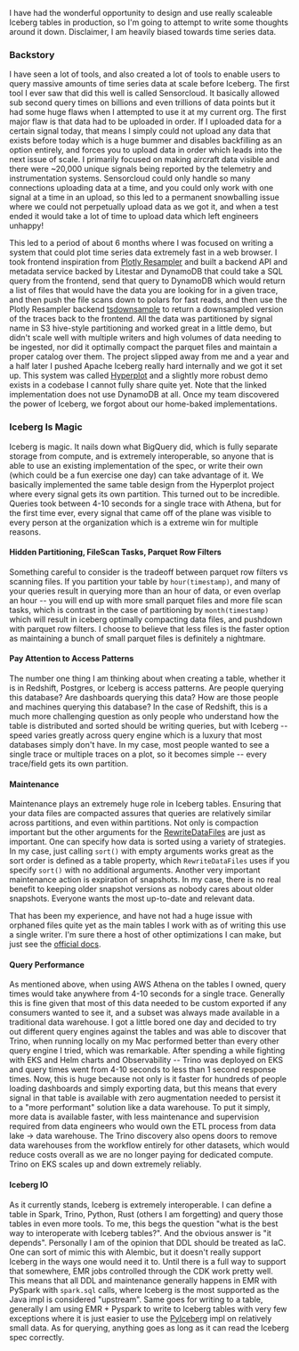 I have had the wonderful opportunity to design and use really scaleable Iceberg tables in production, so I'm going to attempt to write some thoughts around it down.
Disclaimer, I am heavily biased towards time series data.

### Backstory
I have seen a lot of tools, and also created a lot of tools to enable users to query massive amounts of time series data at scale before Iceberg. The first tool I ever saw that did this well is called Sensorcloud. It basically allowed sub second query times on billions and even trillions of data points but it had some huge flaws when I attempted to use it at my current org. The first major flaw is that data had to be uploaded in order. If I uploaded data for a certain signal today, that means I simply could not upload any data that exists before today which is a huge bummer and disables backfilling as an option entirely, and forces you to upload data in order which leads into the next issue of scale. I primarily focused on making aircraft data visible and there were ~20,000 unique signals being reported by the telemetry and instrumentation systems. Sensorcloud could only handle so many connections uploading data at a time, and you could only work with one signal at a time in an upload, so this led to a permanent snowballing issue where we could not perpetually upload data as we got it, and when a test ended it would take a lot of time to upload data which left engineers unhappy!

This led to a period of about 6 months where I was focused on writing a system that could plot time series data extremely fast in a web browser. I took frontend inspiration from [Plotly Resampler](https://github.com/predict-idlab/plotly-resampler) and built a backend API and metadata service backed by Litestar and DynamoDB that could take a SQL query from the frontend, send that query to DynamoDB which would return a list of files that would have the data you are looking for in a given trace, and then push the file scans down to polars for fast reads, and then use the Plotly Resampler backend [tsdownsample](https://github.com/predict-idlab/tsdownsample) to return a downsampled version of the traces back to the frontend. All the data was partitioned by signal name in S3 hive-style partitioning and worked great in a little demo, but didn't scale well with multiple writers and high volumes of data needing to be ingested, nor did it optimally compact the parquet files and maintain a proper catalog over them. The project slipped away from me and a year and a half later I pushed Apache Iceberg really hard internally and we got it set up. This system was called [Hyperplot](https://github.com/jayceslesar/hyperplot) and a slightly more robust demo exists in a codebase I cannot fully share quite yet. Note that the linked implementation does not use DynamoDB at all. Once my team discovered the power of Iceberg, we forgot about our home-baked implementations.

### Iceberg Is Magic
Iceberg is magic. It nails down what BigQuery did, which is fully separate storage from compute, and is extremely interoperable, so anyone that is able to use an existing implementation of the spec, or write their own (which could be a fun exercise one day) can take advantage of it.  We basically implemented the same table design from the Hyperplot project where every signal gets its own partition. This turned out to be incredible. Queries took between 4-10 seconds for a single trace with Athena, but for the first time ever, every signal that came off of the plane was visible to every person at the organization which is a extreme win for multiple reasons.

#### Hidden Partitioning, FileScan Tasks, Parquet Row Filters
Something careful to consider is the tradeoff between parquet row filters vs scanning files. If you partition your table by `hour(timestamp)`, and many of your queries result in querying more than an hour of data, or even overlap an hour -- you will end up with more small parquet files and more file scan tasks, which is contrast in the case of partitioning by `month(timestamp)` which will result in iceberg optimally compacting data files, and pushdown with parquet row filters. I choose to believe that less files is the faster option as maintaining a bunch of small parquet files is definitely a nightmare.

#### Pay Attention to Access Patterns
The number one thing I am thinking about when creating a table, whether it is in Redshift, Postgres, or Iceberg is access patterns. Are people querying this database? Are dashboards querying this data? How are those people and machines querying this database?  In the case of Redshift, this is a much more challenging question as only people who understand how the table is distributed and sorted should be writing queries, but with Iceberg -- speed varies greatly across query engine which is a luxury that most databases simply don't have. In my case, most people wanted to see a single trace or multiple traces on a plot, so it becomes simple -- every trace/field gets its own partition.

#### Maintenance
Maintenance plays an extremely huge role in Iceberg tables. Ensuring that your data files are compacted assures that queries are relatively similar across partitions, and even within partitions. Not only is compaction important but the other arguments for the [RewriteDataFiles](https://iceberg.apache.org/javadoc/1.9.1/org/apache/iceberg/actions/RewriteDataFiles.html) are just as important. One can specify how data is sorted using a variety of strategies. In my case, just calling `sort()` with empty arguments works great as the sort order is defined as a table property, which `RewriteDataFiles` uses if you specify `sort()` with no additional arguments. Another very important maintenance action is expiration of snapshots. In my case, there is no real benefit to keeping older snapshot versions as nobody cares about older snapshots. Everyone wants the most up-to-date and relevant data.

That has been my experience, and have not had a huge issue with orphaned files quite yet as the main tables I work with as of writing this use a single writer. I'm sure there a host of other optimizations I can make, but just see the [official docs](https://iceberg.apache.org/docs/1.5.1/maintenance/#remove-old-metadata-files).

#### Query Performance
As mentioned above, when using AWS Athena on the tables I owned, query times would take anywhere from 4-10 seconds for a single trace. Generally this is fine given that most of this data needed to be custom exported if any consumers wanted to see it, and a subset was always made available in a traditional data warehouse. I got a little bored one day and decided to try out different query engines against the tables and was able to discover that Trino, when running locally on my Mac performed better than every other query engine I tried, which was remarkable.  After spending a while fighting with EKS and Helm charts and Observability -- Trino was deployed on EKS and query times went from 4-10 seconds to less than 1 second response times. Now, this is huge because not only is it faster for hundreds of people loading dashboards and simply exporting data, but this means that every signal in that table is available with zero augmentation needed to persist it to a "more performant" solution like a data warehouse. To put it simply, more data is available faster, with less maintenance and supervision required from data engineers who would own the ETL process from data lake -> data warehouse.  The Trino discovery also opens doors to remove data warehouses from the workflow entirely for other datasets, which would reduce costs overall as we are no longer paying for dedicated compute. Trino on EKS scales up and down extremely reliably.

#### Iceberg IO
As it currently stands, Iceberg is extremely interoperable. I can define a table in Spark, Trino, Python, Rust (others I am forgetting) and query those tables in even more tools. To me, this begs the question "what is the best way to interoperate with Iceberg tables?". And the obvious answer is "it depends".  Personally I am of the opinion that DDL should be treated as IaC. One can sort of mimic this with Alembic, but it doesn't really support Iceberg in the ways one would need it to. Until there is a full way to support that somewhere, EMR jobs controlled through the CDK work pretty well. This means that all DDL and maintenance generally happens in EMR with PySpark with `spark.sql` calls, where Iceberg is the most supported as the Java impl is considered "upstream". Same goes for writing to a table, generally I am using EMR + Pyspark to write to Iceberg tables with very few exceptions where it is just easier to use the [PyIceberg](https://github.com/apache/iceberg-python/tree/main) impl on relatively small data. As for querying, anything goes as long as it can read the Iceberg spec correctly.